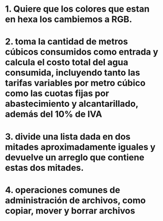 # 1. Quiere que los colores que estan en hexa los cambiemos a RGB.

# 2. toma la cantidad de metros cúbicos consumidos como entrada y calcula el costo total del agua consumida, incluyendo tanto las tarifas variables por metro cúbico como las cuotas fijas por abastecimiento y alcantarillado, además del 10% de IVA

# 3. divide una lista dada en dos mitades aproximadamente iguales y devuelve un arreglo que contiene estas dos mitades.

# 4. operaciones comunes de administración de archivos, como copiar, mover y borrar archivos
